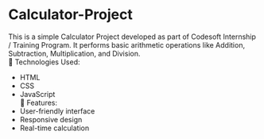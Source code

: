 # Calculator-Project
This is a simple Calculator Project developed as part of Codesoft Internship / Training Program. It performs basic arithmetic operations like Addition, Subtraction, Multiplication, and Division.  
🔧 Technologies Used: 
   * HTML  
   * CSS
   * JavaScript  
🚀 Features:  
   * User-friendly interface 
   * Responsive design 
   * Real-time calculation  
